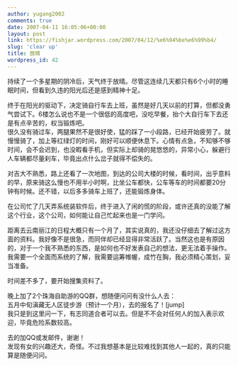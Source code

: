 ```yaml
---
author: yugang2002
comments: true
date: 2007-04-11 16:05:06+00:00
layout: post
link: https://fishjar.wordpress.com/2007/04/12/%e6%94%be%e6%99%b4/
slug: 'clear up'
title: 放晴
wordpress_id: 42
---
```


持续了一个多星期的阴冷后，天气终于放晴。尽管这连续几天都只有6个小时的睡眠时间，但看到久违的阳光后还是感到精神十足。  
  
终于在阳光的驱动下，决定骑自行车去上班，虽然是好几天以前的打算，但都没勇气尝试下。6楼怎么说也不是一个很低的高度吧，没吃早餐，抬个大自行车下去还是有点辛苦的，权当锻炼吧。  
很久没有骑过车，两腿果然不是很好使，猛的踩了一小段路，已经开始疲劳了。就慢慢骑了，加上等红绿灯的时间，刚好可以顺便休息下。心情有点急，不知够不够时间，会不会迟到，也没暇看手机，但实际上却骑的晃悠悠的，异常小心，躲避行人车辆都尽量刹车，毕竟出点什么岔子就得不偿失的。
  
对吉大不熟悉，路上还看了一次地图，到达的公司大楼的时候，看时间，出乎意料的早，原来骑这么慢也不用半小时啊，比坐公车都快，公车等车的时间都要20分钟有时候。还不错，以后多多骑车上班了，还能锻炼身体。  
  
在公司忙了几天弄系统装软件后，终于进入了闲的慌的阶段，或许还真的没能了解这个行业，这个公司，如何能让自己忙起来也是一门学问。  
  
距离去云南丽江的日程大概只有一个月了，其实说真的，我还没仔细去了解过这方面的资料。我好像不是很急，而同伴却已经显得非常活跃了。当然这也是有原因的，对于一个我不熟悉的东西，是如何也不好发表自己的想法，更无法着手操作。我需要一个全面而系统的了解，我需要运筹帷幄，成竹在胸，我必须精心策划，妥当准备。
  
时间差不多了，要开始搜集资料了。  
  
晚上加了2个珠海自助游的QQ群，想随便问问有没什么人去：  
五月中旬滇藏无人区徒步游（预计一个月），去的报名了！[jump]  
我只是到这里问一下，有志同道合者可以去。但是不不会对任何人的加入表示欢迎，毕竟危险系数较高。
  
去的加QQ或发邮件，谢谢！  
发现有女的兴趣还大，奇怪。不过我想基本是比较难找到其他人一起的，真的只能算是随便问问。  

